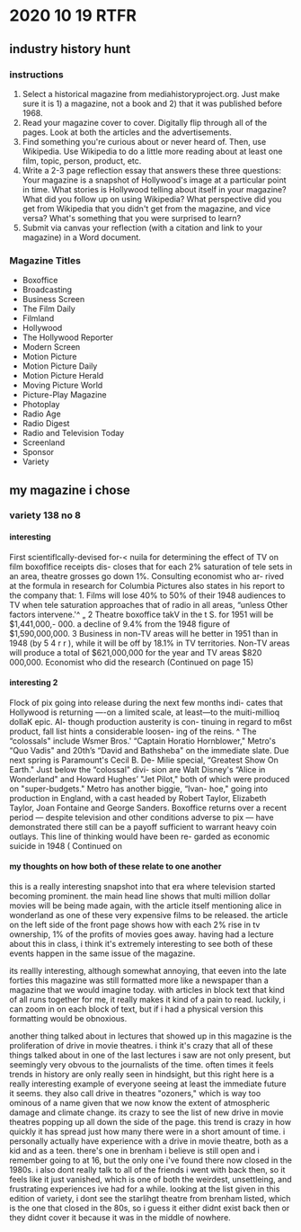 # 2020 10 19 RTFR

## industry history hunt

### instructions

1. Select a historical magazine from mediahistoryproject.org. Just make sure it is 1) a magazine, not a book and 2) that it was published before 1968. 
2. Read your magazine cover to cover. Digitally flip through all of the pages. Look at both the articles and the advertisements. 
3. Find something you're curious about or never heard of. Then, use Wikipedia. Use Wikipedia to do a little more reading about at least one film, topic, person, product, etc. 
4. Write a 2-3 page reflection essay that answers these three questions: Your magazine is a snapshot of Hollywood's image at a particular point in time. What stories is Hollywood telling about itself in your magazine? What did you follow up on using Wikipedia? What perspective did you get from Wikipedia that you didn't get from the magazine, and vice versa? What's something that you were surprised to learn? 
5.  Submit via canvas your reflection (with a citation and link to your magazine) in a Word document.

### Magazine Titles

- Boxoffice 
- Broadcasting 
- Business Screen 
- The Film Daily 
- Filmland 
- Hollywood 
- The Hollywood Reporter 
- Modern Screen 
- Motion Picture 
- Motion Picture Daily 
- Motion Picture Herald 
- Moving Picture World 
- Picture-Play Magazine 
- Photoplay 
- Radio Age 
- Radio Digest 
- Radio and Television Today 
- Screenland 
- Sponsor 
- Variety

## my magazine i chose

### variety 138 no 8

#### interesting

First scientiflcally-devised for-< nuila for determining the effect of TV on film boxoflfice receipts dis- closes that for each 2% saturation of tele sets in an area, theatre grosses go down 1%. Consulting economist who ar- rived at the formula in research for Columbia Pictures also states in his report to the company that: 1. Films will lose 40% to 50% of their 1948 audiences to TV when tele saturation approaches that of radio in all areas, “unless Other factors intervene.'^ „ 2 Theatre boxoffice takV in the t S. for 1951 will be $1,441,000,- 000. a decline of 9.4% from the 1948 figure of $1,590,000,000. 3 Business in non-TV areas will he better in 1951 than in 1948 (by 5 4 r r ), while it will be off by 18.1% in TV territories. Non-TV areas will produce a total of $621,000,000 for the year and TV areas $820 000,000. Economist who did the research (Continued on page 15)

#### interesting 2

Flock of pix going into release during the next few months indi- cates that Hollywood is returning —-on a limited scale, at least—to the muiti-millioq dollaK epic. Al- though production austerity is con- tinuing in regard to m6st product, fall list hints a considerable loosen- ing of the reins. ^ The “colossals" include Wsmer Bros.' “Captain Horatio Hornblower," Metro's “Quo Vadis" and 20th’s “David and Bathsheba" on the immediate slate. Due next spring is Paramount's Cecil B. De- Milie special, “Greatest Show On Earth." Just below the “colossal" divi- sion are Walt Disney's “Alice in Wonderland" and Howard Hughes’ "Jet Pilot," both of which were produced on "super-budgets." Metro has another biggie, “Ivan- hoe," going into production in England, with a cast headed by Robert Taylor, Elizabeth Taylor, Joan Fontaine and George Sanders. Boxoffice returns over a recent period — despite television and other conditions adverse to pix — have demonstrated there still can be a payoff sufficient to warrant heavy coin outlays. This line of thinking would have been re- garded as economic suicide in 1948 ( Continued on 



#### my thoughts on how both of these relate to one another

this is a really interesting snapshot into that era where television started becoming prominent. the main head line shows that multi million dollar movies will be being made again, with the article itself mentioning alice in wonderland as one of these very expensive films to be released. the article on the left side of the front page shows how with each 2% rise in tv ownership, 1% of the profits of movies goes away. having had a lecture about this in class, i think it's extremely interesting to see both of these events happen in the same issue of the magazine. 

its reallly interesting, although somewhat annoying, that eeven into the late forties this magazine was still formatted more like a newspaper than a magazine that we would imagine today. with articles in block text that kind of all runs together for me, it really makes it kind of a pain to read. luckily, i can zoom in on each block of text, but if i had a physical version this formatting would be obnoxious.

another thing talked about in lectures that showed up in this magazine is the proliferation of drive in movie theatres. i think it's crazy that all of these things talked about in one of the last lectures i saw are not only present, but seemingly very obvous to the journalists of the time. often times it feels trends in history are only really seen in hindsight, but this right here is a really interesting example of everyone seeing at least the immediate future it seems. they also call drive in theatres "ozoners," which is way too ominous of a name given that we now know the extent of atmospheric damage and climate change. its crazy to see the list of new drive in movie theatres popping up all down the side of the page. this trend is crazy in how quickly it has spread just how many there were in a short amount of time. i personally actually have experience with a drive in movie theatre, both as a kid and as a teen. there's one in brenham i believe is still open and i remember going to at 16, but the only one i've found there now closed in the 1980s. i also dont really talk to all of the friends i went with back then, so it feels like it just vanished, which is one of both the weirdest, unsettleing, and frustrating experiences ive had for a while. looking at the list given in this edition of variety, i dont see the starlihgt theatre from brenham listed, which is the one that closed in the 80s, so i guess it either didnt exist back then or they didnt cover it because it was in the middle of nowhere. 
